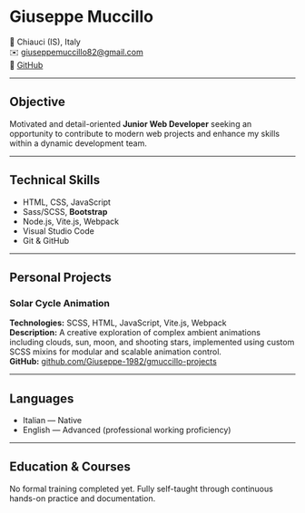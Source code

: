 # Giuseppe Muccillo

📍 Chiauci (IS), Italy  
✉️ giuseppemuccillo82@gmail.com  
🔗 [GitHub](https://github.com/Giuseppe-1982)

---

## Objective

Motivated and detail-oriented **Junior Web Developer** seeking an opportunity to contribute to modern web projects and enhance my skills within a dynamic development team.

---

## Technical Skills

- HTML, CSS, JavaScript  
- Sass/SCSS, **Bootstrap**  
- Node.js, Vite.js, Webpack  
- Visual Studio Code  
- Git & GitHub

---

## Personal Projects

### Solar Cycle Animation  
**Technologies:** SCSS, HTML, JavaScript, Vite.js, Webpack  
**Description:** A creative exploration of complex ambient animations including clouds, sun, moon, and shooting stars, implemented using custom SCSS mixins for modular and scalable animation control.  
**GitHub:** [github.com/Giuseppe-1982/gmuccillo-projects](https://github.com/Giuseppe-1982/gmuccillo-projects)

---

## Languages

- Italian — Native  
- English — Advanced (professional working proficiency)

---

## Education & Courses

No formal training completed yet. Fully self-taught through continuous hands-on practice and documentation.
